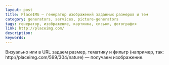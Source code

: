 ```yaml
---
layout: post
title: PlaceIMG — генератор изображений заданных размеров и тем
category: generators, services, picture-generators
tags: генератор, изображение, картинка, сиськи, фотография
link: http://placeimg.com/
description:
keywords:
---
```


<p>Визуально или в URL задаем размер, тематику и фильтр (например, так: http://placeimg.com/599/304/nature) — получаем изображение.</p>
